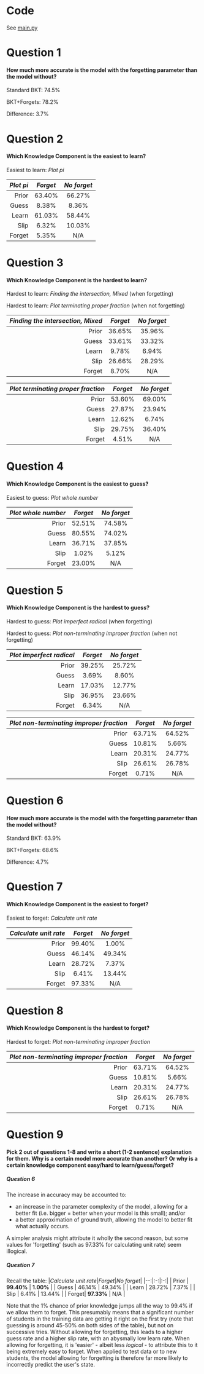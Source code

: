 # Code
See [main.py](main.py)

# Question 1
#### How much more accurate is the model with the forgetting parameter than the model without?
Standard BKT: 74.5%

BKT+Forgets: 78.2%

Difference: 3.7%

# Question 2
#### Which Knowledge Component is the easiest to learn?
Easiest to learn:  _Plot pi_

|_Plot pi_|_Forget_|_No forget_|
|--:|:-:|:-:|
| Prior | 63.40% | 66.27% |
| Guess | 8.38% | 8.36% |
| Learn | 61.03% | 58.44% |
| Slip  | 6.32% | 10.03% |
| Forget| 5.35% | N/A |

# Question 3
#### Which Knowledge Component is the hardest to learn?
Hardest to learn:  _Finding the intersection, Mixed_ (when forgetting)

Hardest to learn:  _Plot terminating proper fraction_ (when not forgetting)

|_Finding the intersection, Mixed_|_Forget_|_No forget_|
|--:|:-:|:-:|
| Prior | 36.65% | 35.96% |
| Guess | 33.61% | 33.32% |
| Learn | 9.78% | 6.94% |
| Slip  | 26.66% | 28.29% |
| Forget| 8.70% | N/A |

|_Plot terminating proper fraction_|_Forget_|_No forget_|
|--:|:-:|:-:|
| Prior | 53.60% | 69.00% |
| Guess | 27.87% | 23.94% |
| Learn | 12.62% | 6.74% |
| Slip  | 29.75% | 36.40% |
| Forget| 4.51% | N/A |


# Question 4
#### Which Knowledge Component is the easiest to guess?
Easiest to guess:  _Plot whole number_

|_Plot whole number_|_Forget_|_No forget_|
|--:|:-:|:-:|
| Prior | 52.51% | 74.58% |
| Guess | 80.55% | 74.02% |
| Learn | 36.71% | 37.85% |
| Slip  | 1.02% | 5.12% |
| Forget| 23.00% | N/A |

# Question 5
#### Which Knowledge Component is the hardest to guess?
Hardest to guess:  _Plot imperfect radical_ (when forgetting)

Hardest to guess:  _Plot non-terminating improper fraction_ (when not forgetting)

|_Plot imperfect radical_|_Forget_|_No forget_|
|--:|:-:|:-:|
| Prior | 39.25% | 25.72% |
| Guess | 3.69% | 8.60% |
| Learn | 17.03% | 12.77% |
| Slip  | 36.95% | 23.66% |
| Forget| 6.34% | N/A |

|_Plot non-terminating improper fraction_|_Forget_|_No forget_|
|--:|:-:|:-:|
| Prior | 63.71% | 64.52% |
| Guess | 10.81% | 5.66% |
| Learn | 20.31% | 24.77% |
| Slip  | 26.61% | 26.78% |
| Forget| 0.71% | N/A |

# Question 6
#### How much more accurate is the model with the forgetting parameter than the model without?
Standard BKT: 63.9%

BKT+Forgets: 68.6%

Difference: 4.7%

# Question 7
#### Which Knowledge Component is the easiest to forget?
Easiest to forget:  _Calculate unit rate_

|_Calculate unit rate_|_Forget_|_No forget_|
|--:|:-:|:-:|
| Prior | 99.40% | 1.00% |
| Guess | 46.14% | 49.34% |
| Learn | 28.72% | 7.37% |
| Slip  | 6.41% | 13.44% |
| Forget| 97.33% | N/A |

# Question 8
#### Which Knowledge Component is the hardest to forget?
Hardest to forget:  _Plot non-terminating improper fraction_

|_Plot non-terminating improper fraction_|_Forget_|_No forget_|
|--:|:-:|:-:|
| Prior | 63.71% | 64.52% |
| Guess | 10.81% | 5.66% |
| Learn | 20.31% | 24.77% |
| Slip  | 26.61% | 26.78% |
| Forget| 0.71% | N/A |

# Question 9
#### Pick 2 out of questions 1-8 and write a short (1-2 sentence) explanation for them. Why is a certain model more accurate than another? Or why is a certain knowledge component easy/hard to learn/guess/forget?
##### Question 6
The increase in accuracy may be accounted to:
 - an increase in the parameter complexity of the model, allowing for a better fit (i.e. bigger = better when your model is this small); and/or
 - a better approximation of ground truth, allowing the model to better fit what actually occurs.

A simpler analysis might attribute it wholly the second reason, but some values for 'forgetting' (such as 97.33% for calculating unit rate) seem illogical.

##### Question 7
Recall the table:
|_Calculate unit rate_|_Forget_|_No forget_|
|--:|:-:|:-:|
| Prior | **99.40%** | **1.00%** |
| Guess | 46.14% | 49.34% |
| Learn | 28.72% | 7.37% |
| Slip  | 6.41% | 13.44% |
| Forget| **97.33%** | N/A |

Note that the 1% chance of prior knowledge jumps all the way to 99.4% if we allow them to forget. This presumably means that a significant number of students in the training data are getting it right on the first try (note that guessing is around 45-50% on both sides of the table), but not on successive tries. Without allowing for forgetting, this leads to a higher guess rate and a higher slip rate, with an abysmally low learn rate. When allowing for forgetting, it is 'easier' - albeit less *logical* - to attribute this to it being extremely easy to forget. When applied to test data or to new students, the model allowing for forgetting is therefore far more likely to incorrectly predict the user's state.
